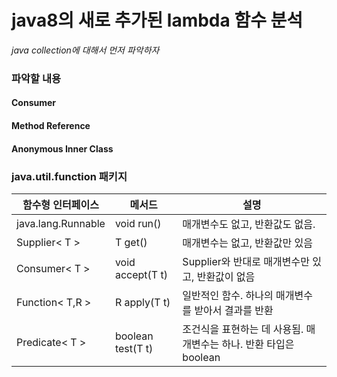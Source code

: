 # java8의 새로 추가된 lambda 함수 분석

*java collection에 대해서 먼저 파악하자*

### 파악할 내용
#### Consumer
#### Method Reference
#### Anonymous Inner Class

### java.util.function 패키지
|함수형 인터페이스|메서드|설명|
|---|---|---|
|java.lang.Runnable|void run()|매개변수도 없고, 반환값도 없음.|
|Supplier< T >|T get()|매개변수는 없고, 반환값만 있음|
|Consumer< T >|void accept(T t)|Supplier와 반대로 매개변수만 있고, 반환값이 없음|
|Function< T,R >|R apply(T t)|일반적인 함수. 하나의 매개변수를 받아서 결과를 반환|
|Predicate< T >|boolean test(T t)|조건식을 표현하는 데 사용됨. 매개변수는 하나. 반환 타입은 boolean|
